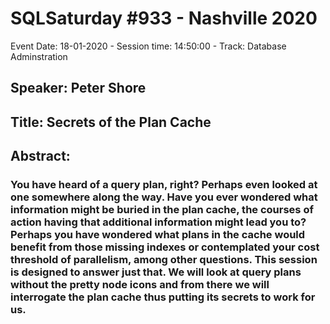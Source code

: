# SQLSaturday #933 - Nashville 2020
Event Date: 18-01-2020 - Session time: 14:50:00 - Track: Database Adminstration
## Speaker: Peter Shore
## Title: Secrets of the Plan Cache
## Abstract:
### You have heard of a query plan, right?  Perhaps even looked at one somewhere along the way.  Have you ever wondered what information might be buried in the plan cache, the courses of action having that additional information might lead you to?  Perhaps you have wondered what plans in the cache would benefit from those missing indexes or contemplated your cost threshold of parallelism, among other questions.  This session is designed to answer just that.  We will look at query plans without the pretty node icons and from there we will interrogate the plan cache thus putting its secrets to work for us.
